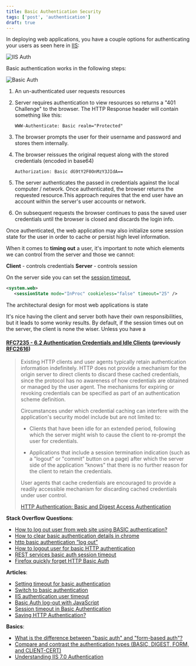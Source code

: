 ```yaml
---
title: Basic Authentication Security
tags: ['post', 'authentication']
draft: true
---
```


In deploying web applications, you have a couple options for authenticating your users as seen here in [IIS][IIS Auth]:

![IIS Auth](https://i.imgur.com/B5XTQM4.png)

[IIS Auth]: https://technet.microsoft.com/en-us/library/cc733010.aspx "Internet Information Services"

Basic authentication works in the following steps:

![Basic Auth](https://i.imgur.com/Xucx6eC.png)

1. An un-authenticated user requests resources
2. Server requires authentication to view resources so returns a "401 Challenge" to the browser.  The HTTP Response header will contain something like this:

    ```none
    WWW-Authenticate: Basic realm="Protected"
    ```

3. The browser prompts the user for their username and password and stores them internally.
4. The browser reissues the original request along with the stored credentials (encoded in base64)

    ```none
    Authorization: Basic dG9tY2F0OnMzY3JIdA==
    ```

5. The server authenticates the passed in credentials against the local computer / network.  Once authenticated, the browser returns the requested resource.This approach requires that the end user have an account within the server's user accounts or network.
6. On subsequent requests the browser continues to pass the saved user credentials until the browser is closed and discards the login info.

Once authenticated, the web application may also initialize some session state for the user in order to cache or persist high level information.

When it comes to **timing out** a user, it's important to note which elements we can control from the server and those we cannot:

**Client** - controls credentials
**Server** - controls session

On the server side you can set the [session timeout](https://www.iis.net/configreference/system.webserver/asp/session),

```xml
<system.web>
   <sessionState mode="InProc" cookieless="false" timeout="25" />
```

The architectural design for most web applications is state

It's nice having the client and server both have their own responsibilities, but it leads to some wonky results.  By default, if the session times out on the server, the client is none the wiser.  Unless you have a


#### [RFC7235 - 6.2  Authentication Credentials and Idle Clients](https://tools.ietf.org/html/rfc7235#section-6.2) (previously [RFC2616](https://www.w3.org/Protocols/rfc2616/rfc2616-sec15.html#sec15.6))

>Existing HTTP clients and user agents typically retain authentication information indefinitely.  HTTP does not provide a mechanism for the origin server to direct clients to discard these cached credentials, since the protocol has no awareness of how credentials are obtained or managed by the user agent.  The mechanisms for expiring or revoking credentials can be specified as part of an authentication scheme definition.
>
>Circumstances under which credential caching can interfere with the application's security model include but are not limited to:
>
> * Clients that have been idle for an extended period, following which the server might wish to cause the client to re-prompt the user for credentials.
>
> * Applications that include a session termination indication (such as a "logout" or "commit" button on a page) after which the server side of the application "knows" that there is no further reason for the client to retain the credentials.
>
> User agents that cache credentials are encouraged to provide a readily accessible mechanism for discarding cached credentials under user control.
>
>
> [HTTP Authentication: Basic and Digest Access Authentication](https://tools.ietf.org/html/rfc2617)

**Stack Overflow Questions**:

* [How to log out user from web site using BASIC authentication?](http://stackoverflow.com/q/233507/1366033)
* [How to clear basic authentication details in chrome](http://stackoverflow.com/q/5957822/1366033)
* [http basic authentication “log out”](http://stackoverflow.com/q/4163122/1366033)
* [How to logout user for basic HTTP authentication](http://stackoverflow.com/q/4154187/1366033)
* [REST services basic auth session timeout](http://stackoverflow.com/q/14317141/1366033)
* [Firefox quickly forget HTTP Basic Auth](http://superuser.com/q/181547/180163)

**Articles**:

* [Setting timeout for basic authentication](https://bytes.com/topic/c-sharp/answers/258357-setting-timeout-basic-authentication)
* [Switch to basic authentication](https://forums.iis.net/t/1196219.aspx)
* [IIS authentication user timeout](https://forums.iis.net/t/1152529.aspx)
* [Basic Auth log-out with JavaScript](http://tuhrig.de/basic-auth-log-out-with-javascript/)
* [Session timeout in Basic Authentication](https://www.ca.com/us/services-support/ca-support/ca-support-online/knowledge-base-articles.tec529714.html)
* [Saving HTTP Authentication?](https://fishbowl.pastiche.org/2003/12/30/saving_http_authentication/)

**Basics**:

* [What is the difference between "basic auth" and "form-based auth"?](https://kb.globalscape.com/KnowledgebaseArticle10691.aspx)
* [Compare and contrast the authentication types (BASIC, DIGEST, FORM, and CLIENT-CERT)](http://java.boot.by/wcd-guide/ch05s03.html)
* [Understanding IIS 7.0 Authentication](http://windowsitpro.com/systems-management/understanding-iis-70-authentication)
